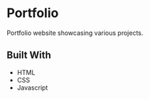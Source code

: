 # Portfolio 

Portfolio website showcasing various projects. 

## Built With

* HTML 
* CSS
* Javascript

